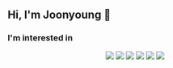 ## Hi, I'm Joonyoung 👋
### I'm interested in
<p align="center">
  <img src="https://img.shields.io/badge/-JavaScript-%23F7DF1C?style=for-the-badge&logo=javascript&logoColor=2e302c&labelColor=%23F7DF1C" />
  <img src="https://img.shields.io/badge/-TypeScript-007ACC?style=for-the-badge&logo=typescript&labelColor=2d79c7&logoColor=white&color=2d79c7" />
  <img src="https://img.shields.io/badge/-React-222222?style=for-the-badge&logo=react&labelColor=292c33&color=292c33&logoColor=80d8f7" />
  <img src="https://img.shields.io/badge/-Nodejs-43853d?style=for-the-badge&logo=Node.js&logoColor=white" />
  <img src="https://img.shields.io/badge/express.js-%23404d59.svg?style=for-the-badge&logo=express&logoColor=010101&color=ffffff&labelColor=%ffffff" />
  <img src="https://img.shields.io/badge/nestjs-%23E0234E.svg?style=for-the-badge&logo=nestjs&logoColor=e0234e&color=151515" />
</p>



<!--
**hjunyoung/hjunyoung** is a ✨ _special_ ✨ repository because its `README.md` (this file) appears on your GitHub profile.

Here are some ideas to get you started:

- 🔭 I’m currently working on ...
- 🌱 I’m currently learning ...
- 👯 I’m looking to collaborate on ...
- 🤔 I’m looking for help with ...
- 💬 Ask me about ...
- 📫 How to reach me: ...
- 😄 Pronouns: ...
- ⚡ Fun fact: ...
-->
